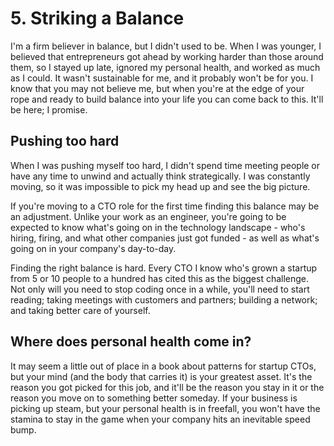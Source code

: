 # 5. Striking a Balance

I'm a firm believer in balance, but I didn't used to be. When I was younger, I believed that entrepreneurs got ahead by working harder than those around them, so I stayed up late, ignored my personal health, and worked as much as I could. It wasn't sustainable for me, and it probably won't be for you. I know that you may not believe me, but when you're at the edge of your rope and ready to build balance into your life you can come back to this. It'll be here; I promise.

## Pushing too hard

When I was pushing myself too hard, I didn't spend time meeting people or have any time to unwind and actually think strategically. I was constantly moving, so it was impossible to pick my head up and see the big picture.

If you're moving to a CTO role for the first time finding this balance may be an adjustment. Unlike your work as an engineer, you're going to be expected to know what's going on in the technology landscape - who's hiring, firing, and what other companies just got funded - as well as what's going on in your company's day-to-day.

Finding the right balance is hard. Every CTO I know who's grown a startup from 5 or 10 people to a hundred has cited this as the biggest challenge. Not only will you need to stop coding once in a while, you'll need to start reading; taking meetings with customers and partners; building a network; and taking better care of yourself.

## Where does personal health come in?

It may seem a little out of place in a book about patterns for startup CTOs, but your mind (and the body that carries it) is your greatest asset. It's the reason you got picked for this job, and it'll be the reason you stay in it or the reason you move on to something better someday. If your business is picking up steam, but your personal health is in freefall, you won't have the stamina to stay in the game when your company hits an inevitable speed bump.